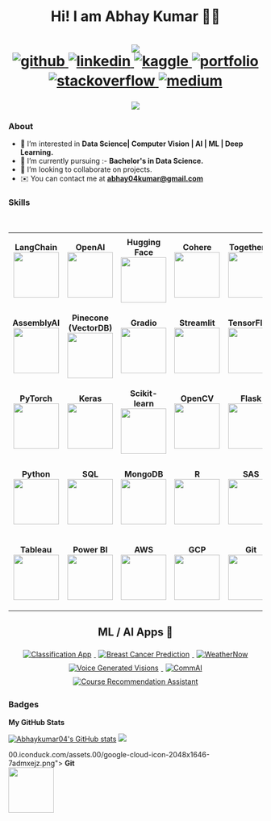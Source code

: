 <h1 align="center"> Hi! I am Abhay Kumar 👋🏻</h1> 

<h1 align="center"> 
 <a href="https://www.github.com/Abhaykumar04" target="_blank" rel="noreferrer"><img
src="https://img.shields.io/github/followers/Abhaykumar04?logo=github&style=for-the-badge&color=64748b&labelColor=000000" /></a>
<div align="center">
<a href="https://github.com/Abhaykumar04" target="_blank">
<img src=https://img.shields.io/badge/github-%2324292e.svg?&style=for-the-badge&logo=github&logoColor=white alt=github style="margin-bottom: 5px;" />
</a>
<a href="https://linkedin.com/in/abhay-kumar-09b5b4168/" target="_blank">
<img src=https://img.shields.io/badge/linkedin-%231E77B5.svg?&style=for-the-badge&logo=linkedin&logoColor=white alt=linkedin style="margin-bottom: 5px;" />
</a>
<a href="https://www.kaggle.com/abhay04kumar" target="_blank">
<img src=https://img.shields.io/badge/kaggle-%2344BAE8.svg?&style=for-the-badge&logo=kaggle&logoColor=white alt=kaggle style="margin-bottom: 5px;" />
</a>
 <a href="https://www.datascienceportfol.io/abhaykumar" target="_blank">
<img src=https://img.shields.io/badge/portfolio-%56B900.svg?&style=for-the-badge&logo=portfolio&logoColor=white alt=portfolio style="margin-bottom: 5px;" />
</a>
<a href="https://stackoverflow.com/users/21229004/abhaykumar04" target="_blank">
<img src=https://img.shields.io/badge/stackoverflow-%23F28032.svg?&style=for-the-badge&logo=stackoverflow&logoColor=white alt=stackoverflow style="margin-bottom: 5px;" />
</a>  
<a href="https://medium.com/@abhay04kumar" target="_blank">
<img src=https://img.shields.io/badge/medium-%23292929.svg?&style=for-the-badge&logo=medium&logoColor=white alt=medium style="margin-bottom: 5px;" />
</a>
</div>  

</h1>

<div align="center">
 
 ![](https://komarev.com/ghpvc/?username=Abhaykumar04&style=flat-square)
</div> 

</p>


### About

* 👀 I’m interested in **Data Science| Computer Vision | AI | ML | Deep Learning.**
* 🌱 I’m currently pursuing :- **Bachelor's in Data Science.**
* 💞️ I’m looking to collaborate on projects.
* ✉️  You can contact me at **[abhay04kumar@gmail.com](mailto:abhay04kumar@gmail.com)**
 

### Skills
<br>
<table>
<tbody>

<tr>
<td align="center" width="180px" height="150px">
<span><b>LangChain</b></span><br>
<img height="90px" src="https://assets.streamlinehq.com/image/private/w_300,h_300,ar_1/f_auto/v1/icons/logos/langchain-ipuhh4qo1jz5ssl4x0g2a.png/langchain-dp1uxj2zn3752pntqnpfu2.png?_a=DATAdtAAZAA0">
</td>

<td align="center" width="180px" height="150px">
<span><b>OpenAI</b></span><br>
<img height="90px" src="https://upload.wikimedia.org/wikipedia/commons/4/4d/OpenAI_Logo.svg">
</td>

<td align="center" width="180px" height="150px">
<span><b>Hugging Face</b></span><br>
<img height="90px" src="https://huggingface.co/front/assets/huggingface_logo-noborder.svg">
</td>

<td align="center" width="180px" height="150px">
<span><b>Cohere</b></span><br>
<img height="90px" src="https://cohere.com/logo.svg">
</td>

<td align="center" width="180px" height="150px">
<span><b>TogetherAI</b></span><br>
<img height="90px" src="https://salesforceventures.com/wp-content/uploads/2024/06/together-ai-branding-fullBlack.png?w=1024">
</td>
</tr>

<tr>
<td align="center" width="180px" height="150px">
<span><b>AssemblyAI</b></span><br>
<img height="90px" src="https://qflow.ai/images/customer/assembly-color.png">
</td>

<td align="center" width="180px" height="150px">
<span><b>Pinecone (VectorDB)</b></span><br>
<img height="90px" src="https://images.seeklogo.com/logo-png/48/1/pinecone-icon-logo-png_seeklogo-482365.png">
</td>

<td align="center" width="180px" height="150px">
<span><b>Gradio</b></span><br>
<img height="90px" src="https://pypi-camo.freetls.fastly.net/a95ef5913dc4cc84d2155ff690a0fa0d4c33d7e2/68747470733a2f2f7261772e67697468756275736572636f6e74656e742e636f6d2f67726164696f2d6170702f67726164696f2f6d61696e2f726561646d655f66696c65732f67726164696f2e737667">
</td>

<td align="center" width="180px" height="150px">
<span><b>Streamlit</b></span><br>
<img height="90px" src="https://streamlit.io/images/brand/streamlit-logo-primary-colormark-darktext.png">
</td>

<td align="center" width="180px" height="150px">
<span><b>TensorFlow</b></span><br>
<img height="90px" src="https://www.vectorlogo.zone/logos/tensorflow/tensorflow-icon.svg">
</td>
</tr>

<tr>
<td align="center" width="180px" height="150px">
<span><b>PyTorch</b></span><br>
<img height="90px" src="https://upload.wikimedia.org/wikipedia/commons/1/10/PyTorch_logo_icon.svg">
</td>

<td align="center" width="180px" height="150px">
<span><b>Keras</b></span><br>
<img height="90px" src="https://upload.wikimedia.org/wikipedia/commons/a/ae/Keras_logo.svg">
</td>

<td align="center" width="180px" height="150px">
<span><b>Scikit-learn</b></span><br>
<img height="90px" src="https://upload.wikimedia.org/wikipedia/commons/0/05/Scikit_learn_logo_small.svg">
</td>

<td align="center" width="180px" height="150px">
<span><b>OpenCV</b></span><br>
<img height="90px" src="https://upload.wikimedia.org/wikipedia/commons/3/32/OpenCV_Logo_with_text_svg_version.svg">
</td>

<td align="center" width="180px" height="150px">
<span><b>Flask</b></span><br>
<img height="90px" src="https://upload.wikimedia.org/wikipedia/commons/3/3c/Flask_logo.svg">
</td>
</tr>

<tr>
<td align="center" width="180px" height="150px">
<span><b>Python</b></span><br>
<img height="90px" src="https://upload.wikimedia.org/wikipedia/commons/thumb/c/c3/Python-logo-notext.svg/1200px-Python-logo-notext.svg.png">
</td>

<td align="center" width="180px" height="150px">
<span><b>SQL</b></span><br>
<img height="90px" src="https://www.mysql.com/common/logos/logo-mysql-170x115.png">
</td>

<td align="center" width="180px" height="150px">
<span><b>MongoDB</b></span><br>
<img height="90px" src="https://upload.wikimedia.org/wikipedia/commons/9/93/MongoDB_Logo.svg">
</td>

<td align="center" width="180px" height="150px">
<span><b>R</b></span><br>
<img height="90px" src="https://www.r-project.org/Rlogo.png">
</td>

<td align="center" width="180px" height="150px">
<span><b>SAS</b></span><br>
<img height="90px" src="https://upload.wikimedia.org/wikipedia/commons/thumb/1/10/SAS_logo_horiz.svg/2560px-SAS_logo_horiz.svg.png">
</td>
</tr>

<tr>
<td align="center" width="180px" height="150px">
<span><b>Tableau</b></span><br>
<img height="90px" src="https://logos-world.net/wp-content/uploads/2021/10/Tableau-Logo.png">
</td>

<td align="center" width="180px" height="150px">
<span><b>Power BI</b></span><br>
<img height="90px" src="https://upload.wikimedia.org/wikipedia/commons/c/cf/New_Power_BI_Logo.svg">
</td>

<td align="center" width="180px" height="150px">
<span><b>AWS</b></span><br>
<img height="90px" src="https://upload.wikimedia.org/wikipedia/commons/9/93/Amazon_Web_Services_Logo.svg">
</td>

<td align="center" width="180px" height="150px">
<span><b>GCP</b></span><br>
<img height="90px" src="https://static-00.iconduck.com/assets.00/google-cloud-icon-2048x1646-7admxejz.png">
</td>

<td align="center" width="180px" height="150px">
<span><b>Git</b></span><br>
<img height="90px" src="https://upload.wikimedia.org/wikipedia/commons/3/3f/Git_icon.svg">
</td>
</tr>

</tbody>
</table>

<h2 align="center">ML / AI Apps 🔭</h2>

<div id="badges" align="center">
  <a href="https://abhaykumar04-classificationapp-classificationapp-mhs3w5.streamlit.app/" target="_blank">
    <img src="https://img.shields.io/badge/Streamlit-Classification%20App-green" alt="Classification App" style="margin: 5px;"/>
  </a>
  <a href="https://breast-cancer-prediction-abhay.onrender.com/" target="_blank">
    <img src="https://img.shields.io/badge/Render-Breast%20Cancer%20Prediction-blue" alt="Breast Cancer Prediction" style="margin: 5px;"/>
  </a>
  <a href="https://weathernow-abhay.onrender.com/" target="_blank">
    <img src="https://img.shields.io/badge/Render-WeatherNow⛅-blue" alt="WeatherNow" style="margin: 5px;"/>
  </a>
  <a href="https://huggingface.co/spaces/Abhaykumar04/Voice_Generated_Visions/" target="_blank">
    <img src="https://img.shields.io/badge/Huggingface-Voice%20Generated%20Visions-yellow" alt="Voice Generated Visions" style="margin: 5px;"/>
  </a>
  <a href="https://medium.com/google-cloud/commai-a-revolutionary-voice-assistant-for-enhanced-verbal-communication-8fdfd9c97cd4/" target="_blank">
    <img src="https://img.shields.io/badge/Google%20Cloud-CommAI-red" alt="CommAI" style="margin: 5px;"/>
  </a>
 <a href="https://huggingface.co/spaces/Abhaykumar04/Smart-Course-Search/" target="_blank">
    <img src="https://img.shields.io/badge/Huggingface-Smart%20Course%20Search-blue" alt="Course Recommendation Assistant" style="margin: 5px;"/>
  </a>
</div>

                                                                                                           
                                                                                                           
                                                                                          
### Badges

<b>My GitHub Stats</b>

<div>
<a href="http://www.github.com/Abhaykumar04"><img src="https://github-readme-stats.vercel.app/api?username=Abhaykumar04&show_icons=true&bg_color=00000000)" alt="Abhaykumar04's GitHub stats" /></a>
<a href="http://www.github.com/Abhaykumar04"><img src="https://github-readme-streak-stats.herokuapp.com/?user=Abhaykumar04&show_icons=true&bg_color=00000000)" /></a>
</div>


00.iconduck.com/assets.00/google-cloud-icon-2048x1646-7admxejz.png"> </td> <td align="center" width="180px" height="150px"> <span><b>Git</b></span><br> <img height=90px src="https://upload.wikimedia.org/wikipedia/commons/3/3f/Git_icon.svg"> </td> </tr> </tbody> </table>
